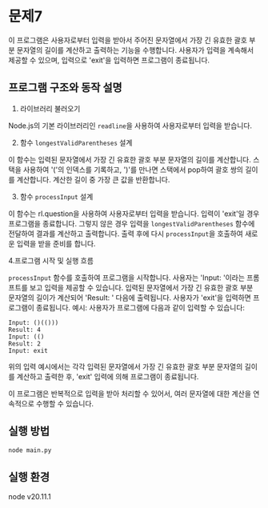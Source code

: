 # 문제7
이 프로그램은 사용자로부터 입력을 받아서 주어진 문자열에서 가장 긴 유효한 괄호 부분 문자열의 길이를 계산하고 출력하는 기능을 수행합니다. 사용자가 입력을 계속해서 제공할 수 있으며, 입력으로 'exit'을 입력하면 프로그램이 종료됩니다.

## 프로그램 구조와 동작 설명
1. 라이브러리 불러오기

Node.js의 기본 라이브러리인 `readline`을 사용하여 사용자로부터 입력을 받습니다.

2. 함수 `longestValidParentheses` 설계

이 함수는 입력된 문자열에서 가장 긴 유효한 괄호 부분 문자열의 길이를 계산합니다.
스택을 사용하여 '('의 인덱스를 기록하고, ')'를 만나면 스택에서 pop하여 괄호 쌍의 길이를 계산합니다.
계산한 길이 중 가장 큰 값을 반환합니다.

3. 함수 `processInput` 설계

이 함수는 rl.question을 사용하여 사용자로부터 입력을 받습니다.
입력이 'exit'일 경우 프로그램을 종료합니다.
그렇지 않은 경우 입력을 `longestValidParentheses` 함수에 전달하여 결과를 계산하고 출력합니다.
출력 후에 다시 `processInput`을 호출하여 새로운 입력을 받을 준비를 합니다.

4.프로그램 시작 및 실행 흐름

`processInput` 함수를 호출하여 프로그램을 시작합니다.
사용자는 'Input: '이라는 프롬프트를 보고 입력을 제공할 수 있습니다.
입력된 문자열에서 가장 긴 유효한 괄호 부분 문자열의 길이가 계산되어 'Result: ' 다음에 출력됩니다.
사용자가 'exit'을 입력하면 프로그램이 종료됩니다.
예시:
사용자가 프로그램에 다음과 같이 입력할 수 있습니다:

```
Input: ()(()))
Result: 4
Input: (()
Result: 2
Input: exit
```
위의 입력 예시에서는 각각 입력된 문자열에서 가장 긴 유효한 괄호 부분 문자열의 길이를 계산하고 출력한 후, 'exit' 입력에 의해 프로그램이 종료됩니다.

이 프로그램은 반복적으로 입력을 받아 처리할 수 있어서, 여러 문자열에 대한 계산을 연속적으로 수행할 수 있습니다.

## 실행 방법
```bash
node main.py
```

## 실행 환경
node v20.11.1